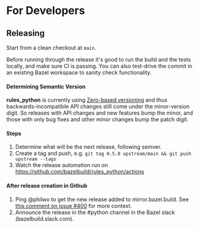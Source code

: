 # For Developers

## Releasing

Start from a clean checkout at `main`.

Before running through the release it's good to run the build and the tests locally, and make sure CI is passing. You can
also test-drive the commit in an existing Bazel workspace to sanity check functionality.

#### Determining Semantic Version

**rules_python** is currently using [Zero-based versioning](https://0ver.org/) and thus backwards-incompatible API
changes still come under the minor-version digit. So releases with API changes and new features bump the minor, and
those with only bug fixes and other minor changes bump the patch digit.   

#### Steps 
1. Determine what will be the next release, following semver.
1. Create a tag and push, e.g. `git tag 0.5.0 upstream/main && git push upstream --tags`
1. Watch the release automation run on https://github.com/bazelbuild/rules_python/actions
    
#### After release creation in Github

1. Ping @philwo to get the new release added to mirror.bazel.build. See [this comment on issue #400](https://github.com/bazelbuild/rules_python/issues/400#issuecomment-779159530) for more context.
1. Announce the release in the #python channel in the Bazel slack (bazelbuild.slack.com). 
